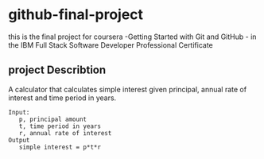 # github-final-project
this is the final project for coursera -Getting Started with Git and GitHub - in the IBM Full Stack Software Developer Professional Certificate

## project Describtion
A calculator that calculates simple interest given principal, annual rate of interest and time period in years.

```
Input:
   p, principal amount
   t, time period in years
   r, annual rate of interest
Output
   simple interest = p*t*r
   ```
